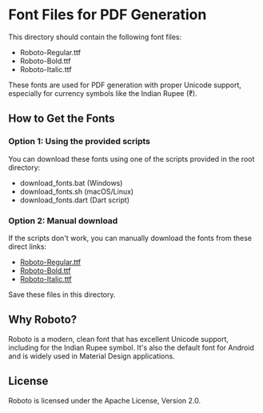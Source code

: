 # Font Files for PDF Generation

This directory should contain the following font files:
- Roboto-Regular.ttf
- Roboto-Bold.ttf
- Roboto-Italic.ttf

These fonts are used for PDF generation with proper Unicode support, especially for currency symbols like the Indian Rupee (₹).

## How to Get the Fonts

### Option 1: Using the provided scripts

You can download these fonts using one of the scripts provided in the root directory:
- download_fonts.bat (Windows)
- download_fonts.sh (macOS/Linux)
- download_fonts.dart (Dart script)

### Option 2: Manual download

If the scripts don't work, you can manually download the fonts from these direct links:
- [Roboto-Regular.ttf](https://github.com/google/fonts/raw/main/apache/roboto/Roboto-Regular.ttf)
- [Roboto-Bold.ttf](https://github.com/google/fonts/raw/main/apache/roboto/Roboto-Bold.ttf)
- [Roboto-Italic.ttf](https://github.com/google/fonts/raw/main/apache/roboto/Roboto-Italic.ttf)

Save these files in this directory.

## Why Roboto?

Roboto is a modern, clean font that has excellent Unicode support, including for the Indian Rupee symbol. It's also the default font for Android and is widely used in Material Design applications.

## License

Roboto is licensed under the Apache License, Version 2.0.
